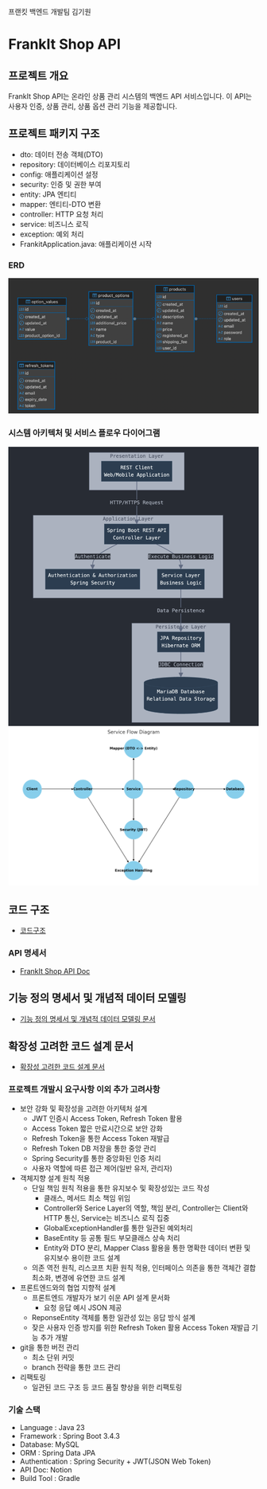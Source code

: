 프랜킷 백엔드 개발팀 김기원

# FrankIt Shop API
## 프로젝트 개요
FrankIt Shop API는 온라인 상품 관리 시스템의 백엔드 API 서비스입니다. 이 API는 사용자 인증, 상품 관리, 상품 옵션 관리 기능을 제공합니다.

## 프로젝트 패키지 구조
- dto: 데이터 전송 객체(DTO)
- repository: 데이터베이스 리포지토리
- config: 애플리케이션 설정
- security: 인증 및 권한 부여
- entity: JPA 엔티티
- mapper: 엔티티-DTO 변환
- controller: HTTP 요청 처리
- service: 비즈니스 로직
- exception: 예외 처리
- FrankitApplication.java: 애플리케이션 시작

### ERD
![ERD.png](src/main/resources/static/ERD.png)

### 시스템 아키텍처 및 서비스 플로우 다이어그램
![img.png](src/main/resources/static/system_architecture.png)
![img.png](src/main/resources/static/service_flow_diagram.png)

## 코드 구조
- [코드구조](https://kkwdev.notion.site/1aa096fc2e1580528498dba1b5413752?pvs=4)

### API 명세서
- [FrankIt Shop API Doc](https://www.notion.so/kkwdev/API-1a7096fc2e158085b4d5e39961df52b1?pvs=4)

## 기능 정의 명세서 및 개념적 데이터 모델링
- [기능 정의 명세서 및 개념적 데이터 모델링 문서](https://kkwdev.notion.site/1a8096fc2e1580f5af90ddf58a61dac4?pvs=4)

## 확장성 고려한 코드 설계 문서
- [확장성 고려한 코드 설계 문서](https://kkwdev.notion.site/1aa096fc2e15809682a0ef37d076bb62?pvs=4)

### 프로젝트 개발시 요구사항 이외 추가 고려사항
- 보안 강화 및 확장성을 고려한 아키텍처 설계
  - JWT 인증시 Access Token, Refresh Token 활용
  - Access Token 짧은 만료시간으로 보안 강화
  - Refresh Token을 통한 Access Token 재발급
  - Refresh Token DB 저장을 통한 중앙 관리
  - Spring Security를 통한 중앙화된 인증 처리
  - 사용자 역할에 따른 접근 제어(일반 유저, 관리자)
- 객체지향 설계 원칙 적용
  - 단일 책임 원칙 적용을 통한 유지보수 및 확장성있는 코드 작성
    - 클래스, 메서드 최소 책임 위임
    - Controller와 Serice Layer의 역할, 책임 분리, Controller는 Client와 HTTP 통신, Service는 비즈니스 로직 집중
    - GlobalExceptionHandler를 통한 일관된 예외처리
    - BaseEntity 등 공통 필드 부모클래스 상속 처리
    - Entity와 DTO 분리, Mapper Class 활용을 통한 명확한 데이터 변환 및 유지보수 용이한 코드 설계
  - 의존 역전 원칙, 리스코프 치환 원칙 적용, 인터페이스 의존을 통한 객체간 결합 최소화, 변경에 유연한 코드 설계
- 프론트엔드와의 협업 지향적 설계
  - 프론트엔드 개발자가 보기 쉬운 API 설계 문서화
    - 요청 응답 예시 JSON 제공
  - ReponseEntity 객체를 통한 일관성 있는 응답 방식 설계
  - 잦은 사용자 인증 방지를 위한 Refresh Token 활용 Access Token 재발급 기능 추가 개발
- git을 통한 버전 관리
  - 최소 단위 커밋
  - branch 전략을 통한 코드 관리
- 리팩토링
  - 일관된 코드 구조 등 코드 품질 향상을 위한 리팩토링

### 기술 스택
- Language : Java 23
- Framework : Spring Boot 3.4.3
- Database: MySQL
- ORM : Spring Data JPA
- Authentication : Spring Security + JWT(JSON Web Token)
- API Doc: Notion
- Build Tool : Gradle